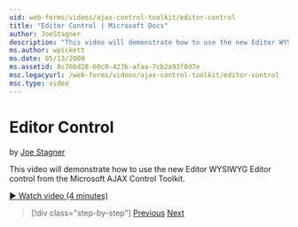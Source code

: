 ```yaml
---
uid: web-forms/videos/ajax-control-toolkit/editor-control
title: "Editor Control | Microsoft Docs"
author: JoeStagner
description: "This video will demonstrate how to use the new Editor WYSIWYG Editor control from the Microsoft AJAX Control Toolkit."
ms.author: wpickett
ms.date: 05/13/2009
ms.assetid: 8c766d28-60c0-423b-afaa-7cb2a93f8d7e
msc.legacyurl: /web-forms/videos/ajax-control-toolkit/editor-control
msc.type: video
---
```

# Editor Control

by [Joe Stagner](https://github.com/JoeStagner)

This video will demonstrate how to use the new Editor WYSIWYG Editor control from the Microsoft AJAX Control Toolkit.

[&#9654; Watch video (4 minutes)](https://channel9.msdn.com/Blogs/ASP-NET-Site-Videos/editor-control)

> [!div class="step-by-step"]
> [Previous](combo-box.md)
> [Next](editor-control-custom.md)

